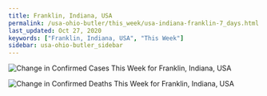 ```yaml
---
title: Franklin, Indiana, USA
permalink: /usa-ohio-butler/this_week/usa-indiana-franklin-7_days.html
last_updated: Oct 27, 2020
keywords: ["Franklin, Indiana, USA", "This Week"]
sidebar: usa-ohio-butler_sidebar
---
```


![Change in Confirmed Cases This Week for Franklin, Indiana, USA](/covid_tracker/images/graphs/usa-indiana-franklin-delta_confirmed-7_days_graph.png)

![Change in Confirmed Deaths This Week for Franklin, Indiana, USA](/covid_tracker/images/graphs/usa-indiana-franklin-delta_deaths-7_days_graph.png)
